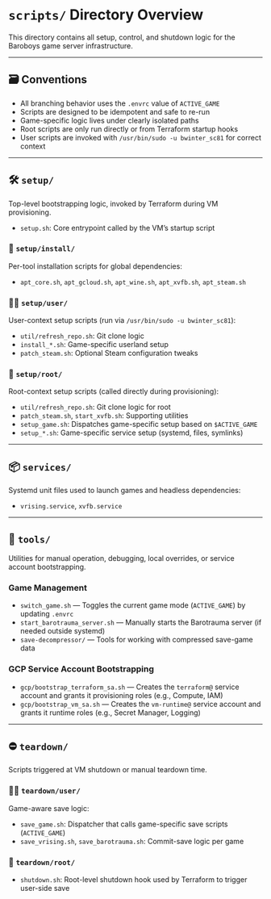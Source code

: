 # `scripts/` Directory Overview

This directory contains all setup, control, and shutdown logic for the Baroboys game server infrastructure.

---

## 🗃️ Conventions

- All branching behavior uses the `.envrc` value of `ACTIVE_GAME`
- Scripts are designed to be idempotent and safe to re-run
- Game-specific logic lives under clearly isolated paths
- Root scripts are only run directly or from Terraform startup hooks
- User scripts are invoked with `/usr/bin/sudo -u bwinter_sc81` for correct context

---

## 🛠️ `setup/`

Top-level bootstrapping logic, invoked by Terraform during VM provisioning.

- `setup.sh`: Core entrypoint called by the VM’s startup script

### 🔧 `setup/install/`

Per-tool installation scripts for global dependencies:

- `apt_core.sh`, `apt_gcloud.sh`, `apt_wine.sh`, `apt_xvfb.sh`, `apt_steam.sh`

### 🧑‍💻 `setup/user/`

User-context setup scripts (run via `/usr/bin/sudo -u bwinter_sc81`):

- `util/refresh_repo.sh`: Git clone logic
- `install_*.sh`: Game-specific userland setup
- `patch_steam.sh`: Optional Steam configuration tweaks

### 🔐 `setup/root/`

Root-context setup scripts (called directly during provisioning):

- `util/refresh_repo.sh`: Git clone logic for root
- `patch_steam.sh`, `start_xvfb.sh`: Supporting utilities
- `setup_game.sh`: Dispatches game-specific setup based on `$ACTIVE_GAME`
- `setup_*.sh`: Game-specific service setup (systemd, files, symlinks)

---

## 📦 `services/`

Systemd unit files used to launch games and headless dependencies:

- `vrising.service`, `xvfb.service`

---

## 🧭 `tools/`

Utilities for manual operation, debugging, local overrides, or service account bootstrapping.

### Game Management

* `switch_game.sh` — Toggles the current game mode (`ACTIVE_GAME`) by updating `.envrc`
* `start_barotrauma_server.sh` — Manually starts the Barotrauma server (if needed outside systemd)
* `save-decompressor/` — Tools for working with compressed save-game data

### GCP Service Account Bootstrapping

* `gcp/bootstrap_terraform_sa.sh` — Creates the `terraform@` service account and grants it provisioning roles (e.g.,
  Compute, IAM)
* `gcp/bootstrap_vm_sa.sh` — Creates the `vm-runtime@` service account and grants it runtime roles (e.g., Secret
  Manager, Logging)

---

## ⛔ `teardown/`

Scripts triggered at VM shutdown or manual teardown time.

### 🧑‍💻 `teardown/user/`

Game-aware save logic:

- `save_game.sh`: Dispatcher that calls game-specific save scripts (`ACTIVE_GAME`)
- `save_vrising.sh`, `save_barotrauma.sh`: Commit-save logic per game

### 🔐 `teardown/root/`

- `shutdown.sh`: Root-level shutdown hook used by Terraform to trigger user-side save